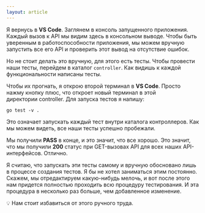 ```yaml
---
layout: article
---
```

Я вернусь в **VS Code**. Заглянем в консоль запущенного приложения. Каждый вызов к API мы видим здесь в консольном выводе. Чтобы быть уверенным в работоспособности приложения, мы можем вручную запустить все его API и проверить этот вывод на отсутствие ошибок.

Но не стоит делать это вручную, для этого есть тесты. Чтобы провести наши тесты, перейдем в каталог `controller`. Как видишь к каждой функциональности написаны тесты.

Чтобы их прогнать, я открою второй терминал в **VS Code**. Просто нажму кнопку плюс, что откроет новый терминал в этой директории controller. Для запуска тестов я напишу:

```
go test -v .
```

Это означает запускать каждый тест внутри каталога контроллеров. Как мы можем видеть, все наши тесты успешно пробежали.

Мы получили **PASS** в конце, и это значит, что все хорошо. Это значит, что мы получили **200** статус при GET-вызовах API для всех наших API-интерфейсов. Отлично.

Я считаю, что запускать эти тесты самому и вручную обосновано лишь в процессе создания тестов. Я бы не хотел заниматься этим постоянно. Скажем, мы отредактируем какую-нибудь мелочь, и вот после этого нам придется полностью проходить всю процедуру тестирования. И эта процедура в несколько раз больше, чем добавленное изменение.

💡 Нам стоит избавиться от этого ручного труда.

